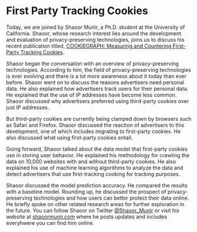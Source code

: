 # First Party Tracking Cookies

Today, we are joined by Shaoor Munir, a Ph.D. student at the University of California. Shaoor, whose research interest lies around the development and evaluation of privacy-preserving technologies, joins us to discuss his recent publication titled, [COOKIEGRAPH: Measuring and Countering First-Party Tracking Cookies](https://arxiv.org/abs/2208.12370).

Shaoor began the conversation with an overview of privacy-preserving technologies. According to him, the field of privacy-preserving technologies is ever evolving and there is a lot more awareness about it today than ever before. Shaoor went on to discuss the reasons advertisers need personal data. He also explained how advertisers track users for their personal data. He explained that the use of IP addresses have become less common. Shaoor discussed why advertisers preferred using third-party cookies over just IP addresses.

But third-party cookies are currently being clamped down by browsers such as Safari and Firefox. Shaoor discussed the reaction of advertisers to this development, one of which includes migrating to first-party cookies. He also discussed what using first-party cookies entail.

Going forward, Shaoor talked about the data model that first-party cookies use in storing user behavior. He explained his methodology for crawling the data on 10,000 websites with and without third-party cookies. He also explained his use of machine learning algorithms to analyze the data and detect advertisers that use first-tracking cooking for tracking purposes. 

Shaoor discussed the model prediction accuracy. He compared the results with a baseline model. Rounding up, he discussed the prospect of privacy-preserving technologies and how users can better protect their data online. He briefly spoke on other related research areas for further exploration in the future. You can follow Shaoor on Twitter [@Shaoor_Munir](https://mobile.twitter.com/shaoor_munir) or visit his website at [shaoormunir.com](https://shaoormunir.com) where he posts updates and includes everyhwere you can find him online.
